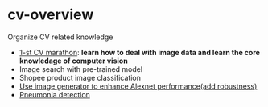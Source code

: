 # cv-overview
Organize CV related knowledge
- [1-st CV marathon](https://github.com/AbandonBlue/1st-DL100Days): **learn how to deal with image data and learn the core knowledage of computer vision**
- Image search with pre-trained model
- Shopee product image classification
- [Use image generator to enhance Alexnet performance(add robustness)](https://github.com/AbandonBlue/cv-overview/tree/main/image-generator-alexnet)
- [Pneumonia detection](https://github.com/AbandonBlue/cv-overview/tree/main/pneumonia-detection)

